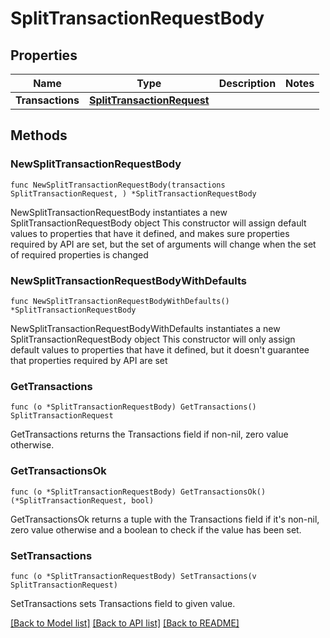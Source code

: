 # SplitTransactionRequestBody

## Properties

Name | Type | Description | Notes
------------ | ------------- | ------------- | -------------
**Transactions** | [**SplitTransactionRequest**](SplitTransactionRequest.md) |  | 

## Methods

### NewSplitTransactionRequestBody

`func NewSplitTransactionRequestBody(transactions SplitTransactionRequest, ) *SplitTransactionRequestBody`

NewSplitTransactionRequestBody instantiates a new SplitTransactionRequestBody object
This constructor will assign default values to properties that have it defined,
and makes sure properties required by API are set, but the set of arguments
will change when the set of required properties is changed

### NewSplitTransactionRequestBodyWithDefaults

`func NewSplitTransactionRequestBodyWithDefaults() *SplitTransactionRequestBody`

NewSplitTransactionRequestBodyWithDefaults instantiates a new SplitTransactionRequestBody object
This constructor will only assign default values to properties that have it defined,
but it doesn't guarantee that properties required by API are set

### GetTransactions

`func (o *SplitTransactionRequestBody) GetTransactions() SplitTransactionRequest`

GetTransactions returns the Transactions field if non-nil, zero value otherwise.

### GetTransactionsOk

`func (o *SplitTransactionRequestBody) GetTransactionsOk() (*SplitTransactionRequest, bool)`

GetTransactionsOk returns a tuple with the Transactions field if it's non-nil, zero value otherwise
and a boolean to check if the value has been set.

### SetTransactions

`func (o *SplitTransactionRequestBody) SetTransactions(v SplitTransactionRequest)`

SetTransactions sets Transactions field to given value.



[[Back to Model list]](../README.md#documentation-for-models) [[Back to API list]](../README.md#documentation-for-api-endpoints) [[Back to README]](../README.md)


